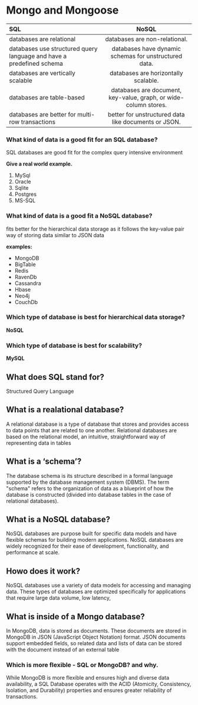 # Mongo and Mongoose 




|SQL    | NoSQL     |  
 | :------------- | :----------: |   
 | databases are relational | databases are non-relational. |   
 | databases use structured query language and have a predefined schema |databases have dynamic schemas for unstructured data. |   
 | databases are vertically scalable |  databases are horizontally scalable. |   
 | databases are table-based | databases are document, key-value, graph, or wide-column stores. |   
 | databases are better for multi-row transactions | better for unstructured data like documents or JSON. |   







### What kind of data is a good fit for an SQL database?
 
SQL databases are good fit for the complex query intensive environment



**Give a real world example.**

1. MySql  
2. Oracle  
3. Sqlite  
4. Postgres   
5. MS-SQL



### What kind of data is a good fit a NoSQL database?
fits better for the hierarchical data storage as it follows the key-value pair way of storing data similar to JSON data 


**examples:**
 - MongoDB  
 - BigTable  
 - Redis  
 - RavenDb  
 - Cassandra  
 - Hbase  
 - Neo4j   
 - CouchDb     



 ### Which type of database is best for hierarchical data storage?
**NoSQL**



### Which type of database is best for scalability?

**MySQL**





## What does SQL stand for?
 

Structured Query Language



## What is a realational database?

A relational database is a type of database that stores and provides access to data points that are related to one another. Relational databases are based on the relational model, an intuitive, straightforward way of representing data in tables



## What is a ‘schema’?

The database schema is its structure described in a formal language supported by the database management system (DBMS). The term "schema" refers to the organization of data as a blueprint of how the database is constructed (divided into database tables in the case of relational databases).

## What is a NoSQL database?
 NoSQL databases are purpose built for specific data models and have flexible schemas for building modern applications. NoSQL databases are widely recognized for their ease of development, functionality, and performance at scale.




## Howo does it work?

 NoSQL databases use a variety of data models for accessing and managing data. These types of databases are optimized specifically for applications that require large data volume, low latency,



 ## What is inside of a Mongo database?
In MongoDB, data is stored as documents. These documents are stored in MongoDB in JSON (JavaScript Object Notation) format. JSON documents support embedded fields, so related data and lists of data can be stored with the document instead of an external table


###  Which is more flexible - SQL or MongoDB? and why.


While MongoDB is more flexible and ensures high and diverse data availability, a SQL Database operates with the ACID (Atomicity, Consistency, Isolation, and Durability) properties and ensures greater reliability of transactions.
